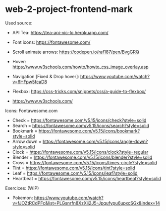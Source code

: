 # web-2-project-frontend-mark

Used source:
- API Tea: https://tea-api-vic-lo.herokuapp.com/
- Font icons: https://fontawesome.com/
- Scroll animate arrows: https://codepen.io/raf187/pen/BvgGRQ
- Hover: https://www.w3schools.com/howto/howto_css_image_overlay.asp
- Navigation [Fixed & Drop hover]: https://www.youtube.com/watch?v=6HFpw5fcaD8
- Flexbox: https://css-tricks.com/snippets/css/a-guide-to-flexbox/

- https://www.w3schools.com/

Icons: Fontawesome.com
- Check = https://fontawesome.com/v5.15/icons/check?style=solid
- Search = https://fontawesome.com/v5.15/icons/search?style=solid
- Bookmark = https://fontawesome.com/v5.15/icons/bookmark?style=solid
- Arrow down = https://fontawesome.com/v5.15/icons/angle-down?style=solid
- Clock = https://fontawesome.com/v5.15/icons/clock?style=regular
- Blender = https://fontawesome.com/v5.15/icons/blender?style=solid
- Cross = https://fontawesome.com/v5.15/icons/times-circle?style=solid
- Tint = https://fontawesome.com/v5.15/icons/tint?style=solid
- Leaf = https://fontawesome.com/v5.15/icons/leaf?style=solid
- Heartbeat = https://fontawesome.com/v5.15/icons/heartbeat?style=solid

Exercices: (WIP)
- Pokemon: https://www.youtube.com/watch?v=fJOZtRCdPFc&list=PLGsnrfn8XzXii2J5-Jpqufypu6upxcSGx&index=14
